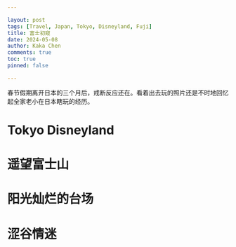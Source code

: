 ```yaml
---

layout: post
tags: [Travel, Japan, Tokyo, Disneyland, Fuji]
title: 富士初窥
date: 2024-05-08
author: Kaka Chen
comments: true
toc: true
pinned: false

---
```


春节假期离开日本的三个月后，戒断反应还在。看着出去玩的照片还是不时地回忆起全家老小在日本瞎玩的经历。

# Tokyo Disneyland

# 遥望富士山

# 阳光灿烂的台场

# 涩谷情迷